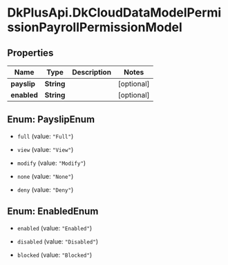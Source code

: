 # DkPlusApi.DkCloudDataModelPermissionPayrollPermissionModel

## Properties
Name | Type | Description | Notes
------------ | ------------- | ------------- | -------------
**payslip** | **String** |  | [optional] 
**enabled** | **String** |  | [optional] 


<a name="PayslipEnum"></a>
## Enum: PayslipEnum


* `full` (value: `"Full"`)

* `view` (value: `"View"`)

* `modify` (value: `"Modify"`)

* `none` (value: `"None"`)

* `deny` (value: `"Deny"`)




<a name="EnabledEnum"></a>
## Enum: EnabledEnum


* `enabled` (value: `"Enabled"`)

* `disabled` (value: `"Disabled"`)

* `blocked` (value: `"Blocked"`)




